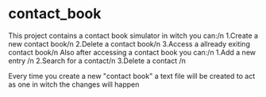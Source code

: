 # contact_book
This project contains a contact book simulator in witch you can:/n
  1.Create a new contact book/n
  2.Delete a contact book/n
  3.Access a allready exiting contact book/n
Also after accessing a contact book you can:/n
  1.Add a new entry /n
  2.Search for a contact/n
  3.Delete a contact /n


Every time you create a new "contact book" a text file will be created to act as one in witch the changes will happen
